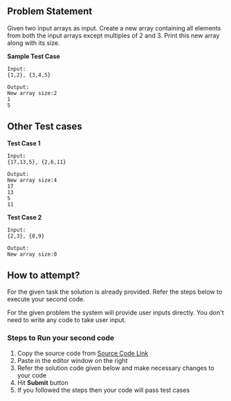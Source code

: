 ## Problem Statement
Given two input arrays as input. Create a new array containing all elements from 
both the input arrays except multiples of 2 and 3.
Print this new array along with its size.

**Sample Test Case**
```
Input:
{1,2}, {3,4,5} 

Output:
New array size:2
1
5

```
## Other Test cases
**Test Case 1**
```
Input:
{17,13,5}, {2,6,11}

Output:
New array size:4
17
13
5
11
```
**Test Case 2**
```
Input:
{2,3}, {8,9} 

Output:
New array size:0
```

## How to attempt?
For the given task the solution is already provided. Refer the steps below to execute your second code.

For the given problem the system will provide user inputs directly. You don't need to write any code to take user input.

### Steps to Run your second code
1. Copy the source code from [Source Code Link](https://raw.githubusercontent.com/Aartiarora22/Lab_assignments/main/P1/T3/Main.java)
2. Paste in the editor window on the right
3. Refer the solution code given below and make necessary changes to your code
4. Hit **Submit** button
5. If you followed the steps then your code will pass test cases

